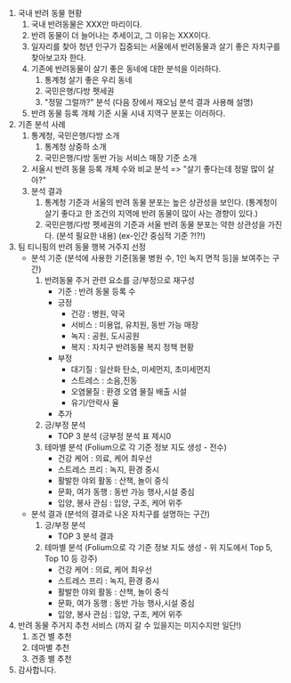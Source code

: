 1. 국내 반려 동물 현황
	1. 국내 반려동물은 XXX만 마리이다.
	2. 반려 동물이 더 늘어나는 추세이고, 그 이유는 XXX이다.
	3. 일자리를 찾아 청년 인구가 집중되는 서울에서 반려동물과 살기 좋은 자치구를 찾아보고자 한다.
	4. 기존에 반려동물이 살기 좋은 동네에 대한 분석을 이러하다.
		1. 통계청 살기 좋은 우리 동네
		2. 국민은행/다방 펫세권
		3. "정말 그럴까?" 분석
		   (다음 장에서 재오님 분석 결과 사용해 설명)
	5. 반려 동물 등록 개체 기준 시울 시내 지역구 분포는 이러하다.
2. 기존 분석 사례
	1. 통계청, 국민은행/다방 소개
		1. 통계청 상중하 소개
		2. 국민은행/다방 동반 가능 서비스 매장 기준 소개
	2. 서울시 반려 동물 등록 개체 수와 비교 분석
	   => "살기 좋다는데 정말 많이 살아?"
	3. 분석 결과
		1. 통계청 기준과 서울의 반려 동물 분포는 높은 상관성을 보인다.
		   (통계청이 살기 좋다고 한 조건의 지역에 반려 동물이 많이 사는 경향이 있다.)
		2. 국민은행/다방 펫세권의 기준과 서울 반려 동물 분포는 약한 상관성을 가진다.
		   (분석 필요한 내용)
		   (ex-인간 중심적 기준 ?!?!)
3. 팀 티니핑의 반려 동물 행복 거주지 선정
	- 분석 기준 
	  (분석에 사용한 기준[동물 병원 수, 1인 녹지 면적 등]을 보여주는 구간)
		1. 반려동물 주거 관련 요소를 긍/부정으로 재구성
			- 기준 : 반려 동물 등록 수
			- 긍정
				- 건강 : 병원, 약국
				- 서비스 : 미용업, 유치원, 동반 가능 매장
				- 녹지 : 공원, 도시공원
				- 복지 : 자치구 반려동물 복지 정책 현황
			- 부정
				- 대기질 : 일산화 탄소, 미세먼지, 초미세먼지
				- 스트레스 : 소음,진동 
				- 오염물질 : 환경 오염 물질 배출 시설
				- 유기/안락사 율
			- 추가
		2. 긍/부정 분석
			- TOP 3 분석
			  (긍부정 분석 표 제시0
		3. 테마별 분석
		  (Folium으로 각 기준 정보 지도 생성 - 전수)
			- 건강 케어 : 의료, 케어 최우선
			- 스트레스 프리 : 녹지, 환경 중시
			- 활발한 야외 활동 : 산책, 놀이 중식
			- 문화, 여가 동행 : 동반 가능 행사,시설 중심
			- 입양, 봉사 관심 : 입양, 구조, 케어 위주 
	- 분석 결과
	  (분석의 결과로 나온 자치구를 설명하는 구간)
		1. 긍/부정 분석
			- TOP 3 분석 결과
		2. 테마별 분석
		  (Folium으로 각 기준 정보 지도 생성 - 위 지도에서 Top 5, Top 10 등 강주)
			- 건강 케어 : 의료, 케어 최우선
			- 스트레스 프리 : 녹지, 환경 중시
			- 활발한 야외 활동 : 산책, 놀이 중식
			- 문화, 여가 동행 : 동반 가능 행사,시설 중심
			- 입양, 봉사 관심 : 입양, 구조, 케어 위주 
  4. 반려 동물 주거지 추천 서비스
     (까지 갈 수 있을지는 미지수지만 일단!)
	  1. 조건 별 추천
	  2. 데마별 추천
	  3. 견종 별 추천
5. 감사합니다.